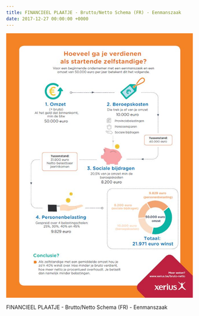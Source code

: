 ```yaml
---
title: FINANCIEEL PLAATJE - Brutto/Netto Schema (FR) - Eenmanszaak
date: 2017-12-27 00:00:00 +0000
---
```

![](/uploads/2018/02/02/wat-hou-ik-eraan-over.jpg)

FINANCIEEL PLAATJE - Brutto/Netto Schema (FR) - Eenmanszaak